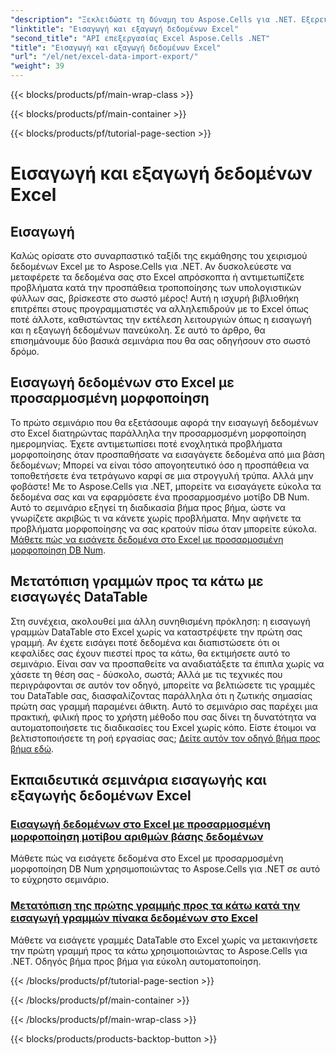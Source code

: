 ```yaml
---
"description": "Ξεκλειδώστε τη δύναμη του Aspose.Cells για .NET. Εξερευνήστε τα εκπαιδευτικά μας βοηθήματα για να εισάγετε και να εξάγετε δεδομένα Excel αποτελεσματικά και εύκολα."
"linktitle": "Εισαγωγή και εξαγωγή δεδομένων Excel"
"second_title": "API επεξεργασίας Excel Aspose.Cells .NET"
"title": "Εισαγωγή και εξαγωγή δεδομένων Excel"
"url": "/el/net/excel-data-import-export/"
"weight": 39
---
```


{{< blocks/products/pf/main-wrap-class >}}

{{< blocks/products/pf/main-container >}}

{{< blocks/products/pf/tutorial-page-section >}}

# Εισαγωγή και εξαγωγή δεδομένων Excel

## Εισαγωγή

Καλώς ορίσατε στο συναρπαστικό ταξίδι της εκμάθησης του χειρισμού δεδομένων Excel με το Aspose.Cells για .NET. Αν δυσκολεύεστε να μεταφέρετε τα δεδομένα σας στο Excel απρόσκοπτα ή αντιμετωπίζετε προβλήματα κατά την προσπάθεια τροποποίησης των υπολογιστικών φύλλων σας, βρίσκεστε στο σωστό μέρος! Αυτή η ισχυρή βιβλιοθήκη επιτρέπει στους προγραμματιστές να αλληλεπιδρούν με το Excel όπως ποτέ άλλοτε, καθιστώντας την εκτέλεση λειτουργιών όπως η εισαγωγή και η εξαγωγή δεδομένων πανεύκολη. Σε αυτό το άρθρο, θα επισημάνουμε δύο βασικά σεμινάρια που θα σας οδηγήσουν στο σωστό δρόμο.

## Εισαγωγή δεδομένων στο Excel με προσαρμοσμένη μορφοποίηση

Το πρώτο σεμινάριο που θα εξετάσουμε αφορά την εισαγωγή δεδομένων στο Excel διατηρώντας παράλληλα την προσαρμοσμένη μορφοποίηση ημερομηνίας. Έχετε αντιμετωπίσει ποτέ ενοχλητικά προβλήματα μορφοποίησης όταν προσπαθήσατε να εισαγάγετε δεδομένα από μια βάση δεδομένων; Μπορεί να είναι τόσο απογοητευτικό όσο η προσπάθεια να τοποθετήσετε ένα τετράγωνο καρφί σε μια στρογγυλή τρύπα. Αλλά μην φοβάστε! Με το Aspose.Cells για .NET, μπορείτε να εισαγάγετε εύκολα τα δεδομένα σας και να εφαρμόσετε ένα προσαρμοσμένο μοτίβο DB Num. Αυτό το σεμινάριο εξηγεί τη διαδικασία βήμα προς βήμα, ώστε να γνωρίζετε ακριβώς τι να κάνετε χωρίς προβλήματα. Μην αφήνετε τα προβλήματα μορφοποίησης να σας κρατούν πίσω όταν μπορείτε εύκολα. [Μάθετε πώς να εισάγετε δεδομένα στο Excel με προσαρμοσμένη μορφοποίηση DB Num](./import-data-to-worksheet-in-excel-with-specified-db-num-custom-pattern-formatting/).

## Μετατόπιση γραμμών προς τα κάτω με εισαγωγές DataTable

Στη συνέχεια, ακολουθεί μια άλλη συνηθισμένη πρόκληση: η εισαγωγή γραμμών DataTable στο Excel χωρίς να καταστρέψετε την πρώτη σας γραμμή. Αν έχετε εισάγει ποτέ δεδομένα και διαπιστώσετε ότι οι κεφαλίδες σας έχουν πιεστεί προς τα κάτω, θα εκτιμήσετε αυτό το σεμινάριο. Είναι σαν να προσπαθείτε να αναδιατάξετε τα έπιπλα χωρίς να χάσετε τη θέση σας - δύσκολο, σωστά; Αλλά με τις τεχνικές που περιγράφονται σε αυτόν τον οδηγό, μπορείτε να βελτιώσετε τις γραμμές του DataTable σας, διασφαλίζοντας παράλληλα ότι η ζωτικής σημασίας πρώτη σας γραμμή παραμένει άθικτη. Αυτό το σεμινάριο σας παρέχει μια πρακτική, φιλική προς το χρήστη μέθοδο που σας δίνει τη δυνατότητα να αυτοματοποιήσετε τις διαδικασίες του Excel χωρίς κόπο. Είστε έτοιμοι να βελτιστοποιήσετε τη ροή εργασίας σας; [Δείτε αυτόν τον οδηγό βήμα προς βήμα εδώ](./shift-first-row-down-when-inserting-cells-datatable-rows-in-excel/).

## Εκπαιδευτικά σεμινάρια εισαγωγής και εξαγωγής δεδομένων Excel
### [Εισαγωγή δεδομένων στο Excel με προσαρμοσμένη μορφοποίηση μοτίβου αριθμών βάσης δεδομένων](./import-data-to-worksheet-in-excel-with-specified-db-num-custom-pattern-formatting/)
Μάθετε πώς να εισάγετε δεδομένα στο Excel με προσαρμοσμένη μορφοποίηση DB Num χρησιμοποιώντας το Aspose.Cells για .NET σε αυτό το εύχρηστο σεμινάριο.
### [Μετατόπιση της πρώτης γραμμής προς τα κάτω κατά την εισαγωγή γραμμών πίνακα δεδομένων στο Excel](./shift-first-row-down-when-inserting-cells-datatable-rows-in-excel/)
Μάθετε να εισάγετε γραμμές DataTable στο Excel χωρίς να μετακινήσετε την πρώτη γραμμή προς τα κάτω χρησιμοποιώντας το Aspose.Cells για .NET. Οδηγός βήμα προς βήμα για εύκολη αυτοματοποίηση.

{{< /blocks/products/pf/tutorial-page-section >}}

{{< /blocks/products/pf/main-container >}}

{{< /blocks/products/pf/main-wrap-class >}}

{{< blocks/products/products-backtop-button >}}